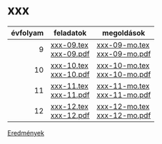 # xxx

| évfolyam | feladatok | megoldások |
|---:|---|---|
| 9|[xxx-09.tex](xxx-09.tex) <br> [xxx-09.pdf](xxx-09.pdf) | [xxx-09-mo.tex](xxx-09-mo.tex) <br> [xxx-09-mo.pdf](xxx-09-mo.pdf)|
| 10|[xxx-10.tex](xxx-10.tex) <br> [xxx-10.pdf](xxx-10.pdf) | [xxx-10-mo.tex](xxx-10-mo.tex) <br> [xxx-10-mo.pdf](xxx-09-mo.pdf)|
| 11|[xxx-11.tex](xxx-11.tex) <br> [xxx-11.pdf](xxx-11.pdf) | [xxx-11-mo.tex](xxx-11-mo.tex) <br> [xxx-11-mo.pdf](xxx-09-mo.pdf)|
| 12|[xxx-12.tex](xxx-12.tex) <br> [xxx-12.pdf](xxx-12.pdf) | [xxx-12-mo.tex](xxx-12-mo.tex) <br> [xxx-12-mo.pdf](xxx-09-mo.pdf)|

[Eredmények](eredmenyek-xxx.md)
